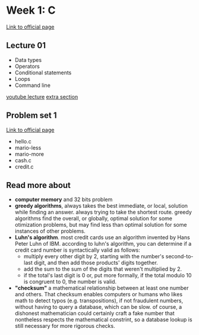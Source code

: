 # Week 1: C

[Link to official page](https://cs50.harvard.edu/x/2023/weeks/1/)

## Lecture 01

- Data types
- Operators
- Conditional statements
- Loops
- Command line

[youtube lecture](https://www.youtube.com/watch?v=ywg7cW0Txs4)
[extra section](https://cs50.harvard.edu/x/2023/sections/1/)

## Problem set 1

[Link to official page](https://cs50.harvard.edu/x/2023/psets/1/)

- hello.c
- mario-less
- mario-more
- cash.c
- credit.c

## Read more about

- **computer memory** and 32 bits problem
- **greedy algorithms**, always takes the best immediate, or local, solution while
  finding an answer. always trying to take the shortest route. greedy algorithms
  find the overall, or globally, optimal solution for some otimization problems,
  but may find less than optimal solution for some instances of other problems.
- **Luhn's algorithm**. most credit cards use an algorithm invented by Hans Peter Luhn
  of IBM. according to luhn's algorithm, you can determine if a credit card number
  is syntactically valid as follows:
    - multiply every other digit by 2, starting with the number's second-to-last
      digit, and then add those products' digits together.
    - add the sum to the sum of the digits that weren't multiplied by 2.
    - if the total's last digit is 0 or, put more formally, if the total modulo
      10 is congruent to 0, the number is valid.
- **"checksum"** a mathematical relationship between at least one number and others.
  That checksum enables computers or humans who likes math to detect typos
  (e.g. transpositions), if not fraudulent numbers, without having to query a
  database, which can be slow. of course, a dishonest mathematician could certainly
  craft a fake number that nontheless respects the mathematical constrint, so a
  database lookup is still necessary for more rigorous checks.
